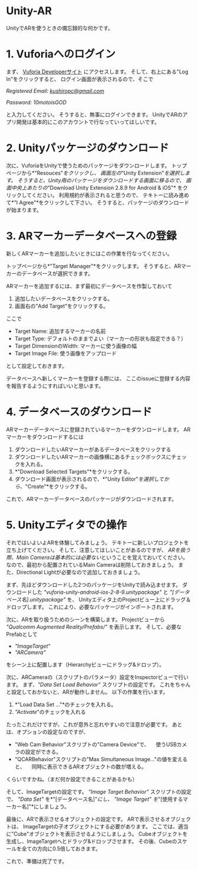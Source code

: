 Unity-AR
========

UnityでARを使うときの備忘録的な何かです。

# 1. Vuforiaへのログイン
まず、
[Vuforia Developerサイト](https://developer.vuforia.com "vuforia")
にアクセスします。
そして、右上にある"Log In"をクリックすると、
ログイン画面が表示されるので、そこで

*Registered Email: kushiropc@gmail.com*

*Password: 10motoisGOD*

と入力してください。
そうすると、無事にログインできます。
UnityでARのアプリ開発は基本的にこのアカウントで行なっていってほしいです。
 
# 2. Unityパッケージのダウンロード
次に、VuforiaをUnityで使うためのパッケージをダウンロードします。
トップページから*"Resouces"*をクリックし、
画面左の*"Unity Extension"*を選択します。
そうすると、Unity用のパッケージをダウンロードする画面に移るので、
画面中央上あたりの*"Download Unity Extension 2.8.9 for Android & iOS"*
をクリックしてください。
利用規約が表示されると思うので、
テキトーに読み進めて*"I Agree"*をクリックして下さい。
そうすると、パッケージのダウンロードが始まります。
 
# 3. ARマーカーデータベースへの登録
新しくARマーカーを追加したいときにはこの作業を行なってください。

トップページから*"Target Manager"*をクリックします。
そうすると、ARマーカーのデータベースが選択できます。

ARマーカーを追加するには、まず最初にデータベースを作製しておいて

1. 追加したいデータベースをクリックする。
2. 画面右の"Add Target"をクリックする。

ここで

* Target Name: 追加するマーカーの名前
* Target Type: デフォルトのままでよい（マーカーの形状も指定できる？）
* Target DimensionのWidth: マーカーに使う画像の幅
* Target Image File: 使う画像をアップロード

として設定しておきます。
 
データベースへ新しくマーカーを登録する際には、
ここのissueに登録する内容を報告するようにすればいいと思います。
 
# 4. データベースのダウンロード
ARマーカーデータベースに登録されているマーカーをダウンロードします。
ARマーカーをダウンロードするには

1. ダウンロードしたいARマーカーがあるデータベースをクリックする
2. ダウンロードしたいARマーカーの画像横にあるチェックボックスにチェックを入れる。
3. *"Download Selected Targets"*をクリックする。
4. ダウンロード画面が表示されるので、*"Unity Editor"*を選択してから、*"Create"*をクリックする。

これで、ARマーカーデータベースのパッケージがダウンロードされます。
 
# 5. Unityエディタでの操作
それではいよいよARを体験してみましょう。
テキトーに新しいプロジェクトを立ち上げてください。
そして、注意してほしいことがあるのですが、
*ARを扱う際、Main Cameraは基本的には必要ない*ということを覚えておいてください。
なので、最初から配置されているMain Cameraは削除しておきましょう。
また、Directional Lightが必要なので追加しておきましょう。
 
まず、先ほどダウンロードした2つのパッケージをUnityで読み込ませます。
ダウンロードした
*"vuforia-unity-android-ios-2-8-9.unitypackage"* と
*"[データベース名].unitypackage"* を、
Unityエディタ上のProjectビュー上にドラッグ＆ドロップします。
これにより、必要なパッケージがインポートされます。
 
次に、ARを取り扱うためのシーンを構築します。
Projectビューから
*"Qualcomm Augmented Reality/Prefabs/"*
を表示します。
そして、必要なPrefabとして

* *"ImageTarget"*
* *"ARCamera"*

をシーン上に配置します（Hierarchyビューにドラッグ&ドロップ）。
 
次に、ARCameraの（スクリプトのパラメータ）設定をInspectorビューで行います。
まず、*"Data Set Load Behavior"* スクリプトの設定です。
これをちゃんと設定しておかないと、ARが動作しません。
以下の作業を行います。

1. *"Load Data Set ..."*のチェックを入れる。
2. *"Activate*"のチェックを入れる

たったこれだけですが、これが意外と忘れやすいので注意が必要です。
あとは、オプションの設定なのですが、

* "Web Cam Behavior"スクリプトの"Camera Device"で、
　使うUSBカメラの設定ができる。
* "QCARBehavior"スクリプトの"Max Simultaneous Image..."の値を変えると、
　同時に表示できるARオブジェクトの数が増える。

くらいですかね。（まだ何か設定できることがあるかも）
 
そして、ImageTargetの設定です。
*"Image Target Behavior"* スクリプトの設定で、
*"Data Set"* を*"[データベース名]"*にし、
*"Image Target"* を*"[使用するマーカー名]"*にしましょう。
 
最後に、ARで表示させるオブジェクトの設定です。
ARで表示させるオブジェクトは、
ImageTargetの子オブジェクトにする必要があります。
ここでは、適当に"Cube"オブジェクトを表示させるようにしましょう。
Cubeオブジェクトを生成し、ImageTargetへとドラッグ&ドロップさせます。
その後、Cubeのスケールを全ての方向に0.5倍しておきます。
 
これで、準備は完了です。

